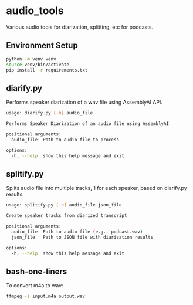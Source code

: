 # audio_tools

Various audio tools for diarization, splitting, etc for podcasts.

## Environment Setup

```bash
python -m venv venv
source venv/bin/activate
pip install -r requirements.txt
```

## diarify.py

Performs speaker diarization of a wav file using AssemblyAI API.

```bash
usage: diarify.py [-h] audio_file

Performs Speaker Diarization of an audio file using AssemblyAI

positional arguments:
  audio_file  Path to audio file to process

options:
  -h, --help  show this help message and exit
```

## splitify.py

Splits audio file into multiple tracks, 1 for each speaker, based on diarify.py results.

```bash
usage: splitify.py [-h] audio_file json_file

Create speaker tracks from diarized transcript

positional arguments:
  audio_file  Path to audio file (e.g., podcast.wav)
  json_file   Path to JSON file with diarization results

options:
  -h, --help  show this help message and exit
```

## bash-one-liners

To convert m4a to wav:
```bash
ffmpeg -i input.m4a output.wav
```